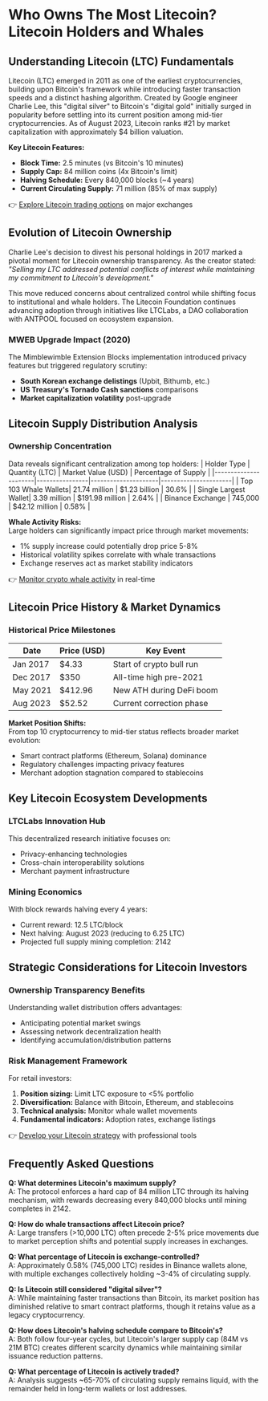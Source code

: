 # Who Owns The Most Litecoin? Litecoin Holders and Whales

## Understanding Litecoin (LTC) Fundamentals

Litecoin (LTC) emerged in 2011 as one of the earliest cryptocurrencies, building upon Bitcoin's framework while introducing faster transaction speeds and a distinct hashing algorithm. Created by Google engineer Charlie Lee, this "digital silver" to Bitcoin's "digital gold" initially surged in popularity before settling into its current position among mid-tier cryptocurrencies. As of August 2023, Litecoin ranks #21 by market capitalization with approximately $4 billion valuation.

**Key Litecoin Features:**  
- **Block Time:** 2.5 minutes (vs Bitcoin's 10 minutes)  
- **Supply Cap:** 84 million coins (4x Bitcoin's limit)  
- **Halving Schedule:** Every 840,000 blocks (~4 years)  
- **Current Circulating Supply:** 71 million (85% of max supply)  

👉 [Explore Litecoin trading options](https://bit.ly/okx-bonus) on major exchanges  

## Evolution of Litecoin Ownership

Charlie Lee's decision to divest his personal holdings in 2017 marked a pivotal moment for Litecoin ownership transparency. As the creator stated:  
_"Selling my LTC addressed potential conflicts of interest while maintaining my commitment to Litecoin's development."_  

This move reduced concerns about centralized control while shifting focus to institutional and whale holders. The Litecoin Foundation continues advancing adoption through initiatives like LTCLabs, a DAO collaboration with ANTPOOL focused on ecosystem expansion.

### MWEB Upgrade Impact (2020)  
The Mimblewimble Extension Blocks implementation introduced privacy features but triggered regulatory scrutiny:
- **South Korean exchange delistings** (Upbit, Bithumb, etc.)
- **US Treasury's Tornado Cash sanctions** comparisons
- **Market capitalization volatility** post-upgrade

## Litecoin Supply Distribution Analysis

### Ownership Concentration  
Data reveals significant centralization among top holders:
| Holder Type          | Quantity (LTC) | Market Value (USD) | Percentage of Supply |
|----------------------|----------------|---------------------|----------------------|
| Top 103 Whale Wallets| 21.74 million  | $1.23 billion       | 30.6%                |
| Single Largest Wallet| 3.39 million   | $191.98 million     | 2.64%                |
| Binance Exchange     | 745,000        | $42.12 million      | 0.58%                |

**Whale Activity Risks:**  
Large holders can significantly impact price through market movements:
- 1% supply increase could potentially drop price 5-8%
- Historical volatility spikes correlate with whale transactions
- Exchange reserves act as market stability indicators

👉 [Monitor crypto whale activity](https://bit.ly/okx-bonus) in real-time  

## Litecoin Price History & Market Dynamics

### Historical Price Milestones  
| Date          | Price (USD) | Key Event                          |
|---------------|-------------|------------------------------------|
| Jan 2017      | $4.33       | Start of crypto bull run           |
| Dec 2017      | $350        | All-time high pre-2021             |
| May 2021      | $412.96     | New ATH during DeFi boom           |
| Aug 2023      | $52.52      | Current correction phase           |

**Market Position Shifts:**  
From top 10 cryptocurrency to mid-tier status reflects broader market evolution:
- Smart contract platforms (Ethereum, Solana) dominance
- Regulatory challenges impacting privacy features
- Merchant adoption stagnation compared to stablecoins

## Key Litecoin Ecosystem Developments

### LTCLabs Innovation Hub  
This decentralized research initiative focuses on:
- Privacy-enhancing technologies
- Cross-chain interoperability solutions
- Merchant payment infrastructure

### Mining Economics  
With block rewards halving every 4 years:
- Current reward: 12.5 LTC/block
- Next halving: August 2023 (reducing to 6.25 LTC)
- Projected full supply mining completion: 2142

## Strategic Considerations for Litecoin Investors

### Ownership Transparency Benefits  
Understanding wallet distribution offers advantages:
- Anticipating potential market swings
- Assessing network decentralization health
- Identifying accumulation/distribution patterns

### Risk Management Framework  
For retail investors:
1. **Position sizing:** Limit LTC exposure to <5% portfolio
2. **Diversification:** Balance with Bitcoin, Ethereum, and stablecoins
3. **Technical analysis:** Monitor whale wallet movements
4. **Fundamental indicators:** Adoption rates, exchange listings

👉 [Develop your Litecoin strategy](https://bit.ly/okx-bonus) with professional tools  

## Frequently Asked Questions  

**Q: What determines Litecoin's maximum supply?**  
A: The protocol enforces a hard cap of 84 million LTC through its halving mechanism, with rewards decreasing every 840,000 blocks until mining completes in 2142.

**Q: How do whale transactions affect Litecoin price?**  
A: Large transfers (>10,000 LTC) often precede 2-5% price movements due to market perception shifts and potential supply increases in exchanges.

**Q: What percentage of Litecoin is exchange-controlled?**  
A: Approximately 0.58% (745,000 LTC) resides in Binance wallets alone, with multiple exchanges collectively holding ~3-4% of circulating supply.

**Q: Is Litecoin still considered "digital silver"?**  
A: While maintaining faster transactions than Bitcoin, its market position has diminished relative to smart contract platforms, though it retains value as a legacy cryptocurrency.

**Q: How does Litecoin's halving schedule compare to Bitcoin's?**  
A: Both follow four-year cycles, but Litecoin's larger supply cap (84M vs 21M BTC) creates different scarcity dynamics while maintaining similar issuance reduction patterns.

**Q: What percentage of Litecoin is actively traded?**  
A: Analysis suggests ~65-70% of circulating supply remains liquid, with the remainder held in long-term wallets or lost addresses.